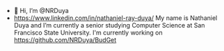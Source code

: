 - 👋 Hi, I’m @NRDuya
- https://www.linkedin.com/in/nathaniel-ray-duya/
My name is Nathaniel Duya and I’m currently a senior studying Computer Science at San Francisco State University.
I'm currently working on https://github.com/NRDuya/BudGet

<!---
NRDuya/NRDuya is a ✨ special ✨ repository because its `README.md` (this file) appears on your GitHub profile.
You can click the Preview link to take a look at your changes.
--->
